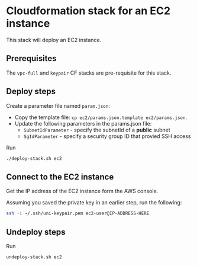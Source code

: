 # Cloudformation stack for an EC2 instance

This stack will deploy an EC2 instance.

## Prerequisites

The `vpc-full` and `keypair` CF stacks are pre-requisite for this stack.

## Deploy steps

Create a parameter file named `param.json`:
- Copy the template file: `cp ec2/params.json.template ec2/params.json`.
- Update the following parameters in the params.json file:
  - `SubnetIdParameter` - specify the subnetId of a **public** subnet
  - `SgIdParameter` - specify a security group ID that provied SSH access

Run

```Bash
./deploy-stack.sh ec2
```

## Connect to the EC2 instance

Get the IP address of the EC2 instance form the AWS console.

Assuming you saved the private key in an earlier step, run the following:

```Bash
ssh -i ~/.ssh/uni-keypair.pem ec2-user@IP-ADDRESS-HERE
```

## Undeploy steps

Run

```Bash
undeploy-stack.sh ec2
```
